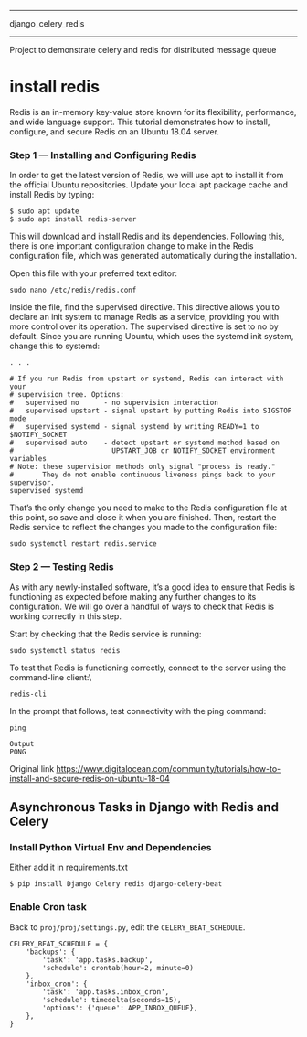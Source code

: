 ***************************
django_celery_redis
***************************

Project to demonstrate celery and redis for distributed message queue


# install redis

Redis is an in-memory key-value store known for its flexibility, performance, and wide language support. This tutorial demonstrates how to install, configure, and secure Redis on an Ubuntu 18.04 server.

### Step 1 — Installing and Configuring Redis

In order to get the latest version of Redis, we will use apt to install it from the official Ubuntu repositories.
Update your local apt package cache and install Redis by typing:

``` console
$ sudo apt update
$ sudo apt install redis-server
```

This will download and install Redis and its dependencies. Following this, there is one important configuration change to make in the Redis configuration file, which was generated automatically during the installation.

Open this file with your preferred text editor:

```console
sudo nano /etc/redis/redis.conf
```

Inside the file, find the supervised directive. This directive allows you to declare an init system to manage Redis as a service, providing you with more control over its operation. The supervised directive is set to no by default. Since you are running Ubuntu, which uses the systemd init system, change this to systemd:

```
. . .

# If you run Redis from upstart or systemd, Redis can interact with your
# supervision tree. Options:
#   supervised no      - no supervision interaction
#   supervised upstart - signal upstart by putting Redis into SIGSTOP mode
#   supervised systemd - signal systemd by writing READY=1 to $NOTIFY_SOCKET
#   supervised auto    - detect upstart or systemd method based on
#                        UPSTART_JOB or NOTIFY_SOCKET environment variables
# Note: these supervision methods only signal "process is ready."
#       They do not enable continuous liveness pings back to your supervisor.
supervised systemd
```

That’s the only change you need to make to the Redis configuration file at this point, so save and close it when you are finished. Then, restart the Redis service to reflect the changes you made to the configuration file:

```
sudo systemctl restart redis.service
```

### Step 2 — Testing Redis

As with any newly-installed software, it’s a good idea to ensure that Redis is functioning as expected before making any further changes to its configuration. We will go over a handful of ways to check that Redis is working correctly in this step.

Start by checking that the Redis service is running:

```console
sudo systemctl status redis
```

To test that Redis is functioning correctly, connect to the server using the command-line client:\

```console
redis-cli
```

In the prompt that follows, test connectivity with the ping command:

```console
ping
```

```
Output
PONG
```

Original link <https://www.digitalocean.com/community/tutorials/how-to-install-and-secure-redis-on-ubuntu-18-04>

## Asynchronous Tasks in Django with Redis and Celery

### Install Python Virtual Env and Dependencies

Either add it in requirements.txt 
```
$ pip install Django Celery redis django-celery-beat
```

### Enable Cron task

Back to `proj/proj/settings.py`, edit the `CELERY_BEAT_SCHEDULE`.

```python3
CELERY_BEAT_SCHEDULE = {
    'backups': {
        'task': 'app.tasks.backup',
        'schedule': crontab(hour=2, minute=0)
    },
    'inbox_cron': {
        'task': 'app.tasks.inbox_cron',
        'schedule': timedelta(seconds=15),
        'options': {'queue': APP_INBOX_QUEUE},
    },
}
```




